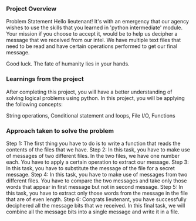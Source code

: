 ### Project Overview

 Problem Statement
Hello lieutenant! It's with an emergency that our agency wishes to use the skills that you learned in 'python intermediate' module. Your mission if you choose to accept it, would be to help us decipher a message that we received from our intel. We have multiple text files that need to be read and have certain operations performed to get our final message.

Good luck. The fate of humanity lies in your hands.




### Learnings from the project

 After completing this project, you will have a better understanding of solving logical problems using python. In this project, you will be applying the following concepts:

String operations,
Conditional statement and loops,
File I/O,
Functions


### Approach taken to solve the problem

 Step 1: The first thing you have to do is to write a function that reads the contents of the files that we have.
Step 2: In this task, you have to make use of messages of two different files. In the two files, we have one number each. You have to apply a certain operation to extract our message.
Step 3: In this task, you have to substitute the message of the file for a secret message.
Step 4: In this task, you have to make use of messages from two different files. You have to compare the two messages and take only those words that appear in first message but not in second message.
Step 5: In this task, you have to extract only those words from the message in the file that are of even length.
Step 6: Congrats lieutenant, you have successfully deciphered all the message bits that we received. In this final task, we will combine all the message bits into a single message and write it in a file.


